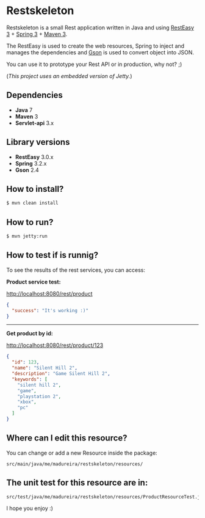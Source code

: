 # Restskeleton
Restskeleton is a small Rest application written in Java and using [RestEasy 3](http://resteasy.jboss.org/) + [Spring 3](http://spring.io/) + [Maven 3](https://maven.apache.org/).

The RestEasy is used to create the web resources, Spring to inject and manages the dependencies and [Gson](https://github.com/google/gson) is used to convert object into JSON.

You can use it to prototype your Rest API or in production, why not? ;)

(*This project uses an embedded version of Jetty.*)

## Dependencies
* **Java** 7
* **Maven** 3
* **Servlet-api** 3.x

## Library versions
* **RestEasy** 3.0.x
* **Spring** 3.2.x
* **Gson** 2.4

## How to install?
```sh
$ mvn clean install
```

## How to run?
```sh
$ mvn jetty:run
```

## How to test if is runnig?
To see the results of the rest services, you can access:


**Product service test:**

[http://localhost:8080/rest/product](http://localhost:8080/rest/product)
```json
{
  "success": "It's working :)"
}
```

***

**Get product by id:**

[http://localhost:8080/rest/product/123](http://localhost:8080/rest/product/123)
```json
{
  "id": 123,
  "name": "Silent Hill 2",
  "description": "Game Silent Hill 2",
  "keywords": [
    "silent hill 2",
    "game",
    "playstation 2",
    "xbox",
    "pc"
  ]
}
```

## Where can I edit this resource?
You can change or add a new Resource inside the package:
```
src/main/java/me/madureira/restskeleton/resources/
```

## The unit test for this resource are in:
```
src/test/java/me/madureira/restskeleton/resources/ProductResourceTest.java
```

I hope you enjoy :)
